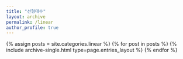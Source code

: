 ```yaml
---
title: "선형대수"
layout: archive
permalink: /linear
author_profile: true
---
```



{% assign posts = site.categories.linear %}
{% for post in posts %} {% include archive-single.html type=page.entries_layout %} {% endfor %}
